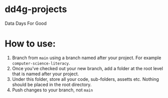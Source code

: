 # dd4g-projects
Data Days For Good

# How to use:

1. Branch from `main` using a branch named after your project. For example `computer-science-literacy`.
2. Once you've checked out your new branch, add a folder at the root level that is named after your project.
3. Under this folder, store all your code, sub-folders, assetts etc. Nothing should be placed in the root directory.
4. Push changes to your branch, not `main`
